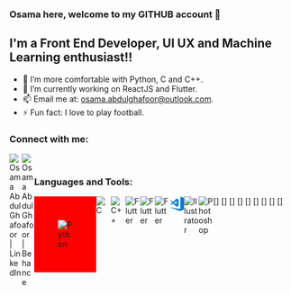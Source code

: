 ### Osama here, welcome to my GITHUB account 👋

## I'm a Front End Developer, UI UX and Machine Learning enthusiast!!

- 🌱 I’m more comfortable with Python, C and C++.
- 🔭 I’m currently working on ReactJS and Flutter.
- 📫 Email me at: [osama.abdulghafoor@outlook.com][Email].
- ⚡ Fun fact: I love to play football.



### Connect with me:

[<img align="left" alt="Osama Abdul Ghafoor | LinkedIn" width="22px" src="https://cdn.jsdelivr.net/npm/simple-icons@v3/icons/linkedin.svg" />][linkedin]

[<img align="left" alt="Osama Abdul Ghafoor | Behance" width="22px" src="https://cdn.jsdelivr.net/npm/simple-icons@v3/icons/behance.svg" />][Behance]
<br />

### Languages and Tools:

[<img align="left" alt="Python" width="26px" src="https://cdn.jsdelivr.net/npm/simple-icons@v3/icons/python.svg" style="background-color:red;padding:42px;"/>]
[<img align="left" alt="C" width="26px" src="https://cdn.jsdelivr.net/npm/simple-icons@v3/icons/c.svg" />]
[<img align="left" alt="C++" width="26px" src="https://cdn.jsdelivr.net/npm/simple-icons@v3/icons/cplusplus.svg" />]
[<img align="left" alt="Flutter" width="26px" src="https://cdn.jsdelivr.net/npm/simple-icons@v3/icons/flutter.svg" />]
[<img align="left" alt="Flutter" width="26px" src="https://cdn.jsdelivr.net/npm/simple-icons@v3/icons/react.svg" />]
[<img align="left" alt="Flutter" width="26px" src="https://cdn.jsdelivr.net/npm/simple-icons@v3/icons/flutter.svg" />]
[<img align="left" alt="Visual Studio Code" width="26px" src="https://raw.githubusercontent.com/github/explore/80688e429a7d4ef2fca1e82350fe8e3517d3494d/topics/visual-studio-code/visual-studio-code.png" />]
[<img align="left" alt="Illustrator" width="26px" src="https://cdn.jsdelivr.net/npm/simple-icons@v3/icons/adobeillustrator.svg" />]
[<img align="left" alt="Photoshop" width="26px" src="https://cdn.jsdelivr.net/npm/simple-icons@v3/icons/adobephotoshop.svg" />]



<br />
<br />



[linkedin]: https://www.linkedin.com/in/osama-abdul-ghafoor
[Behance]: https://www.behance.net/osamaabdulg
[Email]: osama.abdulghafoor@outlook.com
